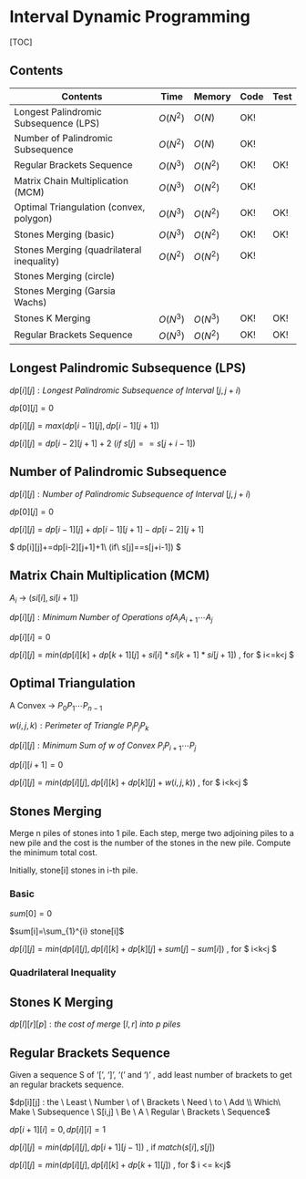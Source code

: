 # Interval Dynamic Programming



[TOC]



## Contents

| Contents                                  | Time     | Memory   | Code | Test |
| ----------------------------------------- | -------- | -------- | ---- | ---- |
| Longest Palindromic Subsequence (LPS)     | $O(N^2)$ | $O(N)$   | OK!  |      |
| Number of Palindromic Subsequence         | $O(N^2)$ | $O(N)$   | OK!  |      |
| Regular Brackets Sequence                 | $O(N^3)$ | $O(N^2)$ | OK!  | OK!  |
| Matrix Chain Multiplication (MCM)         | $O(N^3)$ | $O(N^2)$ | OK!  |      |
| Optimal Triangulation (convex, polygon)   | $O(N^3)$ | $O(N^2)$ | OK!  | OK!  |
| Stones Merging (basic)                    | $O(N^3)$ | $O(N^2)$ | OK!  | OK!  |
| Stones Merging (quadrilateral inequality) | $O(N^2)$ | $O(N^2)$ | OK!  |      |
| Stones Merging (circle)                   |          |          |      |      |
| Stones Merging (Garsia Wachs)             |          |          |      |      |
| Stones K Merging                          | $O(N^3)$ | $O(N^3)$ | OK!  | OK!  |
| Regular Brackets Sequence                 | $O(N^3)$ | $O(N^2)$ | OK!  | OK!  |



## Longest Palindromic Subsequence (LPS)

$dp[i][j]: Longest\ Palindromic\ Subsequence\ of\ Interval\ [j,j+i)$

$dp[0][j]=0$

$dp[i][j]=max(dp[i-1][j],dp[i-1][j+1])$

$dp[i][j]=dp[i-2][j+1]+2\ (if\ s[j]==s[j+i-1])$



## Number of Palindromic Subsequence

$dp[i][j]: Number\ of\ Palindromic\ Subsequence\ of\ Interval\ [j,j+i)​$

$dp[0][j]=0$

$dp[i][j]=dp[i-1][j]+dp[i-1][j+1]-dp[i-2][j+1]​$

$ dp[i][j]+=dp[i-2][j+1]+1\ (if\ s[j]==s[j+i-1]) ​$



## Matrix Chain Multiplication (MCM)

$A_i$ -> $(si[i],si[i+1])$

$dp[i][j] : Minimum \ Number \ of \ Operations \  of A_i A_{i+1} \cdots A_{j}$

$dp[i][i]=0$

$dp[i][j]=min(dp[i][k]+dp[k+1][j]+si[i]*si[k+1]*si[j+1])$ , for $ i<=k<j $



## Optimal Triangulation

A Convex -> $P_0 P_{1} \cdots P_{n-1}$

$w(i,j,k) : Perimeter \ of \ Triangle \ P_{i} P_{j} P_{k}$

$dp[i][j] : Minimum \ Sum \ of \ w \ of \ Convex \ P_i P_{i+1} \cdots P_{j}$

$dp[i][i+1]=0$

$dp[i][j]=min(dp[i][j],dp[i][k]+dp[k][j]+w(i,j,k))$ , for $ i<k<j $



## Stones Merging 

Merge n piles of stones into 1 pile. Each step, merge two adjoining piles to a new pile and the cost is the number of the stones in the new pile. Compute the minimum total cost.

Initially, stone[i] stones in i-th pile.

### Basic

$sum[0]=0$

$sum[i]=\sum_{1}^{i} stone[i]$

$dp[i][j]=min(dp[i][j],dp[i][k]+dp[k][j]+sum[j]-sum[i])$ , for $ i<k<j $



### Quadrilateral Inequality



## Stones K Merging

$dp[l][r][p]: the \ cost \ of \ merge \ [l,r] \ into \ p \ piles$





## Regular Brackets Sequence

Given a sequence S of ‘[’, ‘]’, ‘(’ and ‘)’ , add least number of brackets to get an regular brackets sequence.

$dp[i][j] : the \ Least \ Number \ of \ Brackets \ Need \ to \ Add \\ Which\ Make \ Subsequence \ S[i,j] \ Be \ A \ Regular \ Brackets \ Sequence$

$dp[i+1][i]=0,dp[i][i]=1$

$dp[i][j]=min(dp[i][j],dp[i+1][j-1])$ , if $match(s[i],s[j])$

$dp[i][j]=min(dp[i][j],dp[i][k]+dp[k+1][j])$ , for $ i <= k<j$

